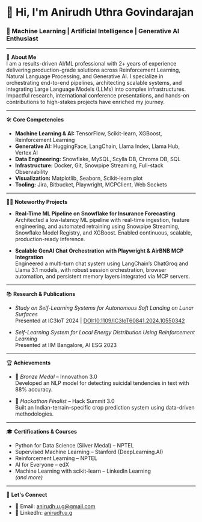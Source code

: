 # 👋 Hi, I'm Anirudh Uthra Govindarajan

### 🚀 Machine Learning | Artificial Intelligence | Generative AI Enthusiast

---

🎯 **About Me**  
I am a results-driven AI/ML professional with 2+ years of experience delivering production-grade solutions across Reinforcement Learning, Natural Language Processing, and Generative AI. I specialize in orchestrating end-to-end pipelines, architecting scalable systems, and integrating Large Language Models (LLMs) into complex infrastructures. Impactful research, international conference presentations, and hands-on contributions to high-stakes projects have enriched my journey.

---

🛠️ **Core Competencies**
- **Machine Learning & AI:** TensorFlow, Scikit-learn, XGBoost, Reinforcement Learning  
- **Generative AI:** HuggingFace, LangChain, Llama Index, Llama Hub, Vertex AI  
- **Data Engineering:** Snowflake, MySQL, Scylla DB, Chroma DB, SQL  
- **Infrastructure:** Docker, Git, Snowpipe Streaming, Full-stack Observability  
- **Visualization:** Matplotlib, Seaborn, Scikit-learn plot  
- **Tooling:** Jira, Bitbucket, Playwright, MCPClient, Web Sockets  

---

🧑‍💻 **Noteworthy Projects**
- **Real-Time ML Pipeline on Snowflake for Insurance Forecasting**  
  Architected a low-latency ML pipeline with real-time ingestion, feature engineering, and automated retraining using Snowpipe Streaming, Snowflake Model Registry, and XGBoost. Enabled continuous, scalable, production-ready inference.
  
- **Scalable GenAI Chat Orchestration with Playwright & AirBNB MCP Integration**  
  Engineered a multi-turn chat system using LangChain’s ChatGroq and Llama 3.1 models, with robust session orchestration, browser automation, and persistent memory layers integrated via MCP servers.

---

📚 **Research & Publications**
- *Study on Self-Learning Systems for Autonomous Soft Landing on Lunar Surfaces*  
  Presented at IC3IoT 2024 | [DOI:10.1109/IC3IoT60841.2024.10550342](https://doi.org/10.1109/IC3IoT60841.2024.10550342)

- *Self-Learning System for Local Energy Distribution Using Reinforcement Learning*  
  Presented at IIM Bangalore, AI ESG 2023

---

🏆 **Achievements**
- 🥉 *Bronze Medal* – Innovathon 3.0  
  Developed an NLP model for detecting suicidal tendencies in text with 88% accuracy.
  
- 🌱 *Hackathon Finalist* – Hack Summit 3.0  
  Built an Indian-terrain-specific crop prediction system using data-driven methodologies.

---

🎓 **Certifications & Courses**  
- Python for Data Science (Silver Medal) – NPTEL  
- Supervised Machine Learning – Stanford (DeepLearning.AI)  
- Reinforcement Learning – NPTEL  
- AI for Everyone – edX  
- Machine Learning with scikit-learn – LinkedIn Learning  
*(and more)*

---

💬 **Let's Connect**
- 📧 Email: [anirudh.u.g@gmail.com](mailto:anirudh.u.g@gmail.com)
- 💼 LinkedIn: [anirudh.u.g](https://www.linkedin.com/in/anirudh-uthra-govindarajan/)
